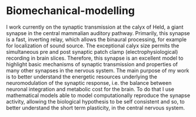 # Biomechanical-modelling

I work currently on the synaptic transmission at the calyx of Held, a giant synapse in the central mammalian auditory pathway. Primarily, this synapse is a fast, inverting relay, which allows the binaural processing, for example for localization of sound source.
The exceptional calyx size permits the simultaneous pre and post synaptic patch clamp (electrophysiological) recording in brain slices. Therefore, this synapse is an excellent model to highlight basic mechanisms of synaptic transmission and properties of many other synapses in the nervous system.
The main purpose of my work is to better understand the energetic resources underlying the neuromodulation of the synaptic response, i.e. the balance between neuronal integration and metabolic cost for the brain.
To do that I use mathematical models able to model computationally reproduce the synapse activity, allowing the biological hypothesis to be self consistent and so, to better understand the short term plasticity, in the central nervous system.
